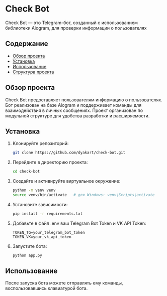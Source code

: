 # Check Bot

Check Bot — это Telegram-бот, созданный с использованием библиотеки Aiogram, для проверки информации о пользователях

## Содержание

- [Обзор проекта](#обзор-проекта)
- [Установка](#установка)
- [Использование](#использование)
- [Структура проекта](#структура-проекта)

## Обзор проекта

Check Bot предоставляет пользователям информацию о пользователях.
Бот реализован на базе Aiogram и поддерживает команды
для взаимодействия в личных сообщениях.
Проект организован по модульной структуре для удобства разработки и
расширяемости.

## Установка

1. Клонируйте репозиторий:
   ```bash
   git clone https://github.com/dyakart/check-bot.git
   ```
2. Перейдите в директорию проекта:
   ```bash
   cd check-bot
   ```
3. Создайте и активируйте виртуальное окружение:
   ```bash
   python -m venv venv
   source venv/bin/activate   # для Windows: venv\Scripts\activate
   ```
4. Установите зависимости:
   ```bash
   pip install -r requirements.txt
   ```
5. Добавьте в файл .env ваш Telegram Bot Token и VK API Token:
   ```env
   TOKEN_TG=your_telegram_bot_token
   TOKEN_VK=your_vk_api_token
   ```
6. Запустите бота:
   ```bash
   python app.py
   ```

## Использование
После запуска бота можете отправлять ему команды, воспользовавшись клавиатурой бота.